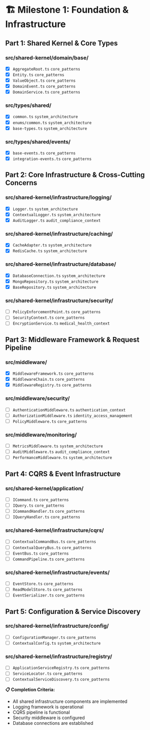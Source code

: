 # 🏗️ Milestone 1: Foundation & Infrastructure

## Part 1: Shared Kernel & Core Types

### src/shared-kernel/domain/base/
- [x] `AggregateRoot.ts` `core_patterns`
- [x] `Entity.ts` `core_patterns`
- [x] `ValueObject.ts` `core_patterns`
- [x] `DomainEvent.ts` `core_patterns`
- [x] `DomainService.ts` `core_patterns`

### src/types/shared/
- [x] `common.ts` `system_architecture`
- [x] `enums/common.ts` `system_architecture`
- [x] `base-types.ts` `system_architecture`

### src/types/shared/events/
- [x] `base-events.ts` `core_patterns`
- [x] `integration-events.ts` `core_patterns`

## Part 2: Core Infrastructure & Cross-Cutting Concerns

### src/shared-kernel/infrastructure/logging/
- [x] `Logger.ts` `system_architecture`
- [x] `ContextualLogger.ts` `system_architecture`
- [x] `AuditLogger.ts` `audit_compliance_context`

### src/shared-kernel/infrastructure/caching/
- [x] `CacheAdapter.ts` `system_architecture`
- [x] `RedisCache.ts` `system_architecture`

### src/shared-kernel/infrastructure/database/
- [x] `DatabaseConnection.ts` `system_architecture`
- [x] `MongoRepository.ts` `system_architecture`
- [x] `BaseRepository.ts` `system_architecture`

### src/shared-kernel/infrastructure/security/
- [ ] `PolicyEnforcementPoint.ts` `core_patterns`
- [ ] `SecurityContext.ts` `core_patterns`
- [ ] `EncryptionService.ts` `medical_health_context`

## Part 3: Middleware Framework & Request Pipeline

### src/middleware/
- [x] `MiddlewareFramework.ts` `core_patterns`
- [x] `MiddlewareChain.ts` `core_patterns`
- [x] `MiddlewareRegistry.ts` `core_patterns`

### src/middleware/security/
- [ ] `AuthenticationMiddleware.ts` `authentication_context`
- [ ] `AuthorizationMiddleware.ts` `identity_access_management`
- [ ] `PolicyMiddleware.ts` `core_patterns`

### src/middleware/monitoring/
- [ ] `MetricsMiddleware.ts` `system_architecture`
- [ ] `AuditMiddleware.ts` `audit_compliance_context`
- [ ] `PerformanceMiddleware.ts` `system_architecture`

## Part 4: CQRS & Event Infrastructure

### src/shared-kernel/application/
- [ ] `ICommand.ts` `core_patterns`
- [ ] `IQuery.ts` `core_patterns`
- [ ] `ICommandHandler.ts` `core_patterns`
- [ ] `IQueryHandler.ts` `core_patterns`

### src/shared-kernel/infrastructure/cqrs/
- [ ] `ContextualCommandBus.ts` `core_patterns`
- [ ] `ContextualQueryBus.ts` `core_patterns`
- [ ] `EventBus.ts` `core_patterns`
- [ ] `CommandPipeline.ts` `core_patterns`

### src/shared-kernel/infrastructure/events/
- [ ] `EventStore.ts` `core_patterns`
- [ ] `ReadModelStore.ts` `core_patterns`
- [ ] `EventSerializer.ts` `core_patterns`

## Part 5: Configuration & Service Discovery

### src/shared-kernel/infrastructure/config/
- [ ] `ConfigurationManager.ts` `core_patterns`
- [ ] `ContextualConfig.ts` `system_architecture`

### src/shared-kernel/infrastructure/registry/
- [ ] `ApplicationServiceRegistry.ts` `core_patterns`
- [ ] `ServiceLocator.ts` `core_patterns`
- [ ] `ContextualServiceDiscovery.ts` `core_patterns`

**📋 Completion Criteria:**
- All shared infrastructure components are implemented
- Logging framework is operational
- CQRS pipeline is functional
- Security middleware is configured
- Database connections are established